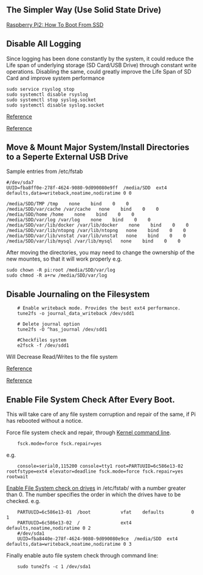 ## The Simpler Way (Use Solid State Drive)

[Raspberry Pi2: How To Boot From SSD](https://github.com/avarghesein/-NIX/blob/main/Raspberry%20Pi%20II%20(Buster)/BootSSD.md)

## Disable All Logging

Since logging has been done constantly by the system, it could reduce the Life span of underlying storage (SD Card/USB Drive) through constant write operations.
Disabling the same, could greatly improve the Life Span of SD Card and improve system performance

    sudo service rsyslog stop
    sudo systemctl disable rsyslog
    sudo systemctl stop syslog.socket
    sudo systemctl disable syslog.socket

[Reference](https://stackoverflow.com/questions/17358499/linux-how-to-disable-all-log)

[Reference](https://askubuntu.com/questions/861546/disable-all-logging-in-ubuntu-server)


## Move & Mount Major System/Install Directories to a Seperte External USB Drive

Sample entries from /etc/fstab

    #/dev/sda7
    UUID=fba8ff0e-278f-4624-9080-9d090080e9ff  /media/SDD  ext4  defaults,data=writeback,noatime,nodiratime 0 0

    /media/SDD/TMP /tmp    none    bind    0    0
    /media/SDD/var/cache /var/cache   none    bind    0    0
    /media/SDD/home /home    none    bind    0    0
    /media/SDD/var/log /var/log    none    bind    0    0
    /media/SDD/var/lib/docker /var/lib/docker    none    bind    0    0
    /media/SDD/var/lib/ntopng /var/lib/ntopng   none    bind    0    0
    /media/SDD/var/lib/vnstat /var/lib/vnstat   none    bind    0    0
    /media/SDD/var/lib/mysql /var/lib/mysql   none    bind    0    0

After moving the directories, you may need to change the ownership of the new mountes, so that it will work properly
e.g.

    sudo chown -R pi:root /media/SDD/var/log
    sudo chmod -R a+rw /media/SDD/var/log


## Disable Journaling on the Filesystem

        # Enable writeback mode. Provides the best ext4 performance.
        tune2fs -o journal_data_writeback /dev/sdd1
        
        # Delete journal option
        tune2fs -O ^has_journal /dev/sdd1
        
        #Checkfiles system
        e2fsck -f /dev/sdd1

Will Decrease Read/Writes to the file system

[Reference](https://my-techno-arena.blogspot.com/2014/11/high-performing-linux-file-system-with.html?m=0)

[Reference](https://raspberrypi.stackexchange.com/questions/169/how-can-i-extend-the-life-of-my-sd-card)

## Enable File System Check After Every Boot.

This will take care of any file system corruption and repair of the same, if Pi has rebooted without a notice.

Force file system check and repair, through [Kernel command line](https://raspberrypi.stackexchange.com/questions/61723/raspberry-pi-3-and-raspbian-jessie-how-to-run-fsck-at-boot).

        fsck.mode=force fsck.repair=yes 
  
e.g.

        console=serial0,115200 console=tty1 root=PARTUUID=6c586e13-02 rootfstype=ext4 elevator=deadline fsck.mode=force fsck.repair=yes rootwait

[Enable File System check on drives](https://www.linuxuprising.com/2019/05/how-to-force-fsck-filesystem.html) in /etc/fstab/ with a number greater than 0. 
The number specifies the order in which the drives have to be checked. e.g.

        PARTUUID=6c586e13-01  /boot           vfat    defaults          0       1
        PARTUUID=6c586e13-02  /               ext4    defaults,noatime,nodiratime 0 2
        #/dev/sda1
        UUID=fba8440e-278f-4624-9080-9d090080e9ce  /media/SDD  ext4  defaults,data=writeback,noatime,nodiratime 0 3


Finally enable auto file system check through command line:

        sudo tune2fs -c 1 /dev/sda1
